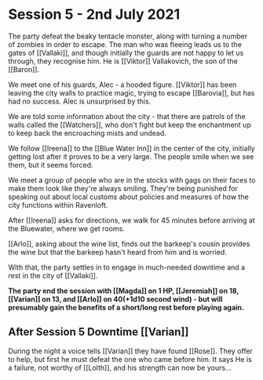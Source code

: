 # Session 5 - 2nd July 2021

The party defeat the beaky tentacle monster, along with turning a number of zombies in order to escape. The man who was fleeing leads us to the gates of [[Vallaki]], and though initially the guards are not happy to let us through, they recognise him. He is [[Viktor]] Vallakovich, the son of the [[Baron]].

We meet one of his guards, Alec - a hooded figure. [[Viktor]] has been leaving the city walls to practice magic, trying to escape [[Barovia]], but has had no success. Alec is unsurprised by this.

We are told some information about the city - that there are patrols of the walls called the [[Watchers]], who don't fight but keep the enchantment up to keep back the encroaching mists and undead.

We follow [[Ireena]] to the [[Blue Water Inn]] in the center of the city, initially getting lost after it proves to be a very large. The people smile when we see them, but it seems forced.

We meet a group of people who are in the stocks with gags on their faces to make them look like they're always smiling. They're being punished for speaking out about local customs about policies and measures of how the city functions within Ravenloft.

After [[Ireena]] asks for directions, we walk for 45 minutes before arriving at the Bluewater, where we get rooms. 

[[Arlo]], asking about the wine list, finds out the barkeep's cousin provides the wine but that the barkeep hasn't heard from him and is worried.

With that, the party settles in to engage in much-needed downtime and a rest in the city of [[Vallaki]].

**The party end the session with [[Magda]] on 1 HP, [[Jeremiah]] on 18, [[Varian]] on 13, and [[Arlo]] on 40(+1d10 second wind) - but will presumably gain the benefits of a short/long rest before playing again.**


## After Session 5 Downtime [[Varian]] 

During the night a voice tells [[Varian]] they have found [[Rose]]. They offer to help, but first he must defeat the one who came before him. It says He is a failure, not worthy of [[Lolth]], and his strength can now be yours…
